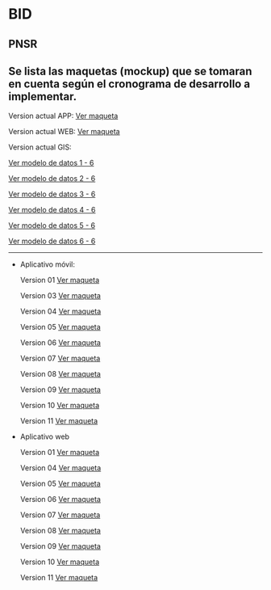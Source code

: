 # BID

## PNSR
  Se lista las maquetas (mockup) que se tomaran en cuenta según el cronograma de desarrollo a implementar.
  -------------------
  
  Version actual APP: [Ver maqueta](https://gisdeveloperssac.github.io/MockupBID_Monitoreo/Movil/Version/index.html)
  
  Version actual WEB: [Ver maqueta](https://gisdeveloperssac.github.io/MockupBID_Monitoreo/Web/Version/index.html)
  
  Version actual GIS: 
  
  [Ver modelo de datos 1 - 6](https://gisdeveloperssac.github.io/MockupBID_Monitoreo/GIS/SIRWASH_01_06.html)
  
  [Ver modelo de datos 2 - 6](https://gisdeveloperssac.github.io/MockupBID_Monitoreo/GIS/SIRWASH_02_06.html)
  
  [Ver modelo de datos 3 - 6](https://gisdeveloperssac.github.io/MockupBID_Monitoreo/GIS/SIRWASH_03_06.html)
  
  [Ver modelo de datos 4 - 6](https://gisdeveloperssac.github.io/MockupBID_Monitoreo/GIS/SIRWASH_04_06.html)
  
  [Ver modelo de datos 5 - 6](https://gisdeveloperssac.github.io/MockupBID_Monitoreo/GIS/SIRWASH_05_06.html)
  
  [Ver modelo de datos 6 - 6](https://gisdeveloperssac.github.io/MockupBID_Monitoreo/GIS/SIRWASH_06_06.html)
  
  
  -------------------
  
- Aplicativo móvil:

  Version 01 [Ver maqueta](https://gisdeveloperssac.github.io/MockupBID_Monitoreo/Movil/Version01/index.html)

  Version 03 [Ver maqueta](https://gisdeveloperssac.github.io/MockupBID_Monitoreo/Movil/Version03/index.html)
  
  Version 04 [Ver maqueta](https://gisdeveloperssac.github.io/MockupBID_Monitoreo/Movil/Version04/index.html)
  
  Version 05 [Ver maqueta](https://gisdeveloperssac.github.io/MockupBID_Monitoreo/Movil/Version05/index.html)
  
  Version 06 [Ver maqueta](https://gisdeveloperssac.github.io/MockupBID_Monitoreo/Movil/Version06/index.html)
  
  Version 07 [Ver maqueta](https://gisdeveloperssac.github.io/MockupBID_Monitoreo/Movil/Version07/index.html)
  
  Version 08 [Ver maqueta](https://gisdeveloperssac.github.io/MockupBID_Monitoreo/Movil/Version08/index.html)
  
  Version 09 [Ver maqueta](https://gisdeveloperssac.github.io/MockupBID_Monitoreo/Movil/Version09/index.html)
  
  Version 10 [Ver maqueta](https://gisdeveloperssac.github.io/MockupBID_Monitoreo/Movil/Version10/index.html)
  
  Version 11 [Ver maqueta](https://gisdeveloperssac.github.io/MockupBID_Monitoreo/Movil/Version11/index.html)

- Aplicativo web

  Version 01 [Ver maqueta](https://gisdeveloperssac.github.io/MockupBID_Monitoreo/Web/VersionWeb_01/index.html)
  
  Version 04 [Ver maqueta](https://gisdeveloperssac.github.io/MockupBID_Monitoreo/Web/VersionWeb_04/index.html)
  
  Version 05 [Ver maqueta](https://gisdeveloperssac.github.io/MockupBID_Monitoreo/Web/VersionWeb_05/index.html)
  
  Version 06 [Ver maqueta](https://gisdeveloperssac.github.io/MockupBID_Monitoreo/Web/VersionWeb_06/index.html)
  
  Version 07 [Ver maqueta](https://gisdeveloperssac.github.io/MockupBID_Monitoreo/Web/VersionWeb_07/index.html)
  
  Version 08 [Ver maqueta](https://gisdeveloperssac.github.io/MockupBID_Monitoreo/Web/VersionWeb_08/index.html)
  
  Version 09 [Ver maqueta](https://gisdeveloperssac.github.io/MockupBID_Monitoreo/Web/VersionWeb_09/index.html)
  
  Version 10 [Ver maqueta](https://gisdeveloperssac.github.io/MockupBID_Monitoreo/Web/VersionWeb_10/index.html)
  
  Version 11 [Ver maqueta](https://gisdeveloperssac.github.io/MockupBID_Monitoreo/Web/VersionWeb_11/index.html)
